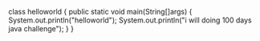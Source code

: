 class helloworld 
{
public static void main(String[]args)
{
System.out.println("helloworld");
System.out.println("i will doing 100 days java challenge");
}
}
